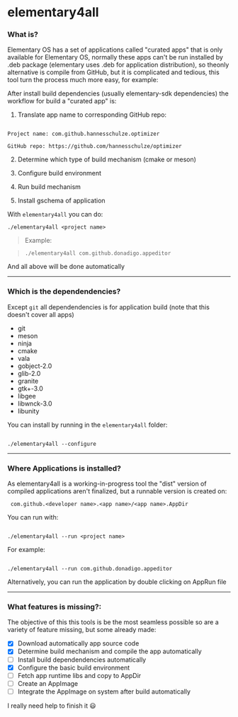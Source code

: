 # elementary4all
### What is?
Elementary OS has a set of applications called "curated apps" that is only available for Elementary OS, normally these apps can't be run installed by .deb package (elementary uses .deb for application distribution), so theonly alternative is compile from GitHub, but it is complicated and tedious,  this tool turn the process much more easy,  for example:

After install build dependencies (usually elementary-sdk dependencies) the workflow for build a "curated app" is:

1) Translate app name to corresponding GitHub repo:

```

Project name: com.github.hannesschulze.optimizer

GitHub repo: https://github.com/hannesschulze/optimizer

```

2) Determine which type of build mechanism (cmake or meson)

3) Configure build environment

4) Run build mechanism

5) Install gschema of application

With `elementary4all` you can do:

```
./elementary4all <project name>
```

> Example:

>```
>./elementary4all com.github.donadigo.appeditor
>```
And all above will be done automatically

<hr>

### Which is the dependendencies?
Except `git` all dependendencies is for application build (note that this doesn't cover all apps)

* git
* meson
* ninja
* cmake
* vala
* gobject-2.0
* glib-2.0
* granite
* gtk+-3.0
* libgee
* libwnck-3.0
* libunity

You can install by running in the `elementary4all` folder:

```

./elementary4all --configure

```

<hr>

### Where Applications is installed?

As elementary4all is a working-in-progress tool the "dist" version of compiled applications aren't finalized, but a runnable version is created on:
```
 com.github.<developer name>.<app name>/<app name>.AppDir
```

You can run with:

```

./elementary4all --run <project name>

```
For example:

```

./elementary4all --run com.github.donadigo.appeditor

```

Alternatively, you can run the application by double clicking on AppRun file


<hr>

### What features is missing?:

The objective of this this tools is be the most seamless possible so are a variety of feature missing, but some already made:

- [x] Download automatically app source code
- [x] Determine build mechanism and compile the app automatically
- [ ] Install build dependendencies automatically
- [x] Configure the basic build environment
- [ ] Fetch app runtime libs and copy to AppDir
- [ ] Create an AppImage
- [ ] Integrate the AppImage on system after build automatically

I really need help to finish it :smiley:

